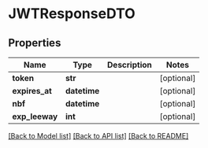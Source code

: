 # JWTResponseDTO

## Properties
Name | Type | Description | Notes
------------ | ------------- | ------------- | -------------
**token** | **str** |  | [optional] 
**expires_at** | **datetime** |  | [optional] 
**nbf** | **datetime** |  | [optional] 
**exp_leeway** | **int** |  | [optional] 

[[Back to Model list]](../README.md#documentation-for-models) [[Back to API list]](../README.md#documentation-for-api-endpoints) [[Back to README]](../README.md)

